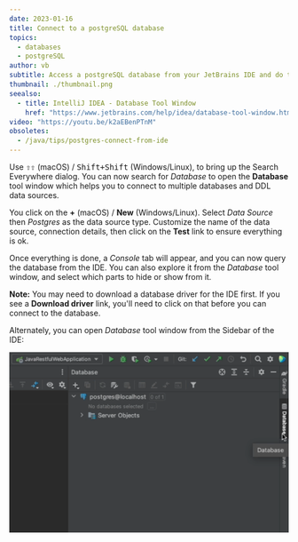 ```yaml
---
date: 2023-01-16
title: Connect to a postgreSQL database
topics:
  - databases
  - postgreSQL
author: vb
subtitle: Access a postgreSQL database from your JetBrains IDE and do the work in the same window.
thumbnail: ./thumbnail.png
seealso:
  - title: IntelliJ IDEA - Database Tool Window
    href: "https://www.jetbrains.com/help/idea/database-tool-window.html"
video: "https://youtu.be/k2aEBenPTnM"
obsoletes:
  - /java/tips/postgres-connect-from-ide
---
```


Use <kbd>⇧⇧</kbd> (macOS) / <kbd>Shift+Shift</kbd> (Windows/Linux), to bring up the Search Everywhere dialog. You can now search for _Database_ to open the **Database** tool window which helps you to connect to multiple databases and DDL data sources.

You click on the **+** (macOS) / **New** (Windows/Linux). Select _Data Source_ then _Postgres_ as the data source type. Customize the name of the data source, connection details, then click on the **Test** link to ensure everything is ok.

Once everything is done, a _Console_ tab will appear, and you can now query the database from the IDE. You can also explore it from the _Database_ tool window, and select which parts to hide or show from it.

**Note:** You may need to download a database driver for the IDE first. If you see a **Download driver** link, you'll need to click on that before you can connect to the database.

Alternately, you can open _Database_ tool window from the Sidebar of the IDE:

![Open Database Tool Window from Sidebar](database-tool-from-sidebar.png)
